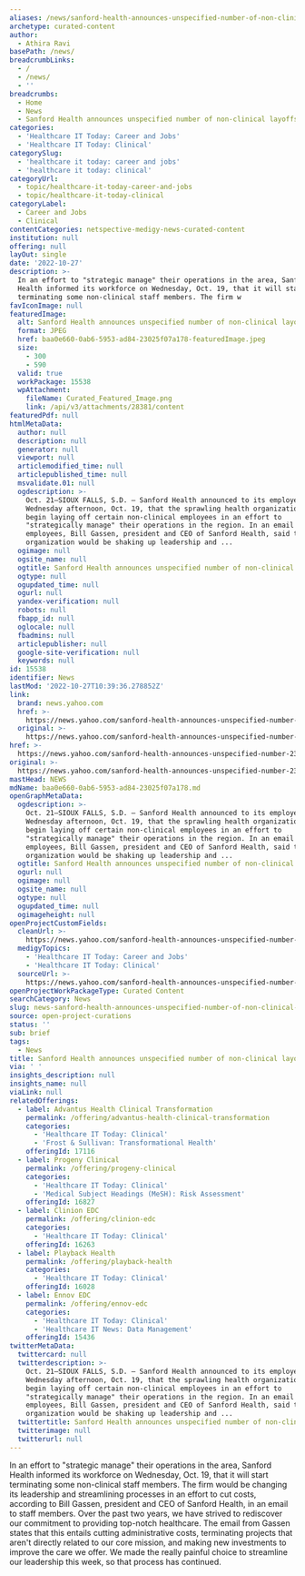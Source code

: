 ```yaml
---
aliases: /news/sanford-health-announces-unspecified-number-of-non-clinical-layoffs
archetype: curated-content
author:
  - Athira Ravi
basePath: /news/
breadcrumbLinks:
  - /
  - /news/
  - ''
breadcrumbs:
  - Home
  - News
  - Sanford Health announces unspecified number of non-clinical layoffs
categories:
  - 'Healthcare IT Today: Career and Jobs'
  - 'Healthcare IT Today: Clinical'
categorySlug:
  - 'healthcare it today: career and jobs'
  - 'healthcare it today: clinical'
categoryUrl:
  - topic/healthcare-it-today-career-and-jobs
  - topic/healthcare-it-today-clinical
categoryLabel:
  - Career and Jobs
  - Clinical
contentCategories: netspective-medigy-news-curated-content
institution: null
offering: null
layOut: single
date: '2022-10-27'
description: >-
  In an effort to "strategic manage" their operations in the area, Sanford
  Health informed its workforce on Wednesday, Oct. 19, that it will start
  terminating some non-clinical staff members. The firm w
favIconImage: null
featuredImage:
  alt: Sanford Health announces unspecified number of non-clinical layoffs
  format: JPEG
  href: baa0e660-0ab6-5953-ad84-23025f07a178-featuredImage.jpeg
  size:
    - 300
    - 590
  valid: true
  workPackage: 15538
  wpAttachment:
    fileName: Curated_Featured_Image.png
    link: /api/v3/attachments/28381/content
featuredPdf: null
htmlMetaData:
  author: null
  description: null
  generator: null
  viewport: null
  articlemodified_time: null
  articlepublished_time: null
  msvalidate.01: null
  ogdescription: >-
    Oct. 21—SIOUX FALLS, S.D. — Sanford Health announced to its employees
    Wednesday afternoon, Oct. 19, that the sprawling health organization would
    begin laying off certain non-clinical employees in an effort to
    "strategically manage" their operations in the region. In an email to
    employees, Bill Gassen, president and CEO of Sanford Health, said the
    organization would be shaking up leadership and ...
  ogimage: null
  ogsite_name: null
  ogtitle: Sanford Health announces unspecified number of non-clinical layoffs
  ogtype: null
  ogupdated_time: null
  ogurl: null
  yandex-verification: null
  robots: null
  fbapp_id: null
  oglocale: null
  fbadmins: null
  articlepublisher: null
  google-site-verification: null
  keywords: null
id: 15538
identifier: News
lastMod: '2022-10-27T10:39:36.278852Z'
link:
  brand: news.yahoo.com
  href: >-
    https://news.yahoo.com/sanford-health-announces-unspecified-number-235100316.html
  original: >-
    https://news.yahoo.com/sanford-health-announces-unspecified-number-235100316.html
href: >-
  https://news.yahoo.com/sanford-health-announces-unspecified-number-235100316.html
original: >-
  https://news.yahoo.com/sanford-health-announces-unspecified-number-235100316.html
mastHead: NEWS
mdName: baa0e660-0ab6-5953-ad84-23025f07a178.md
openGraphMetaData:
  ogdescription: >-
    Oct. 21—SIOUX FALLS, S.D. — Sanford Health announced to its employees
    Wednesday afternoon, Oct. 19, that the sprawling health organization would
    begin laying off certain non-clinical employees in an effort to
    "strategically manage" their operations in the region. In an email to
    employees, Bill Gassen, president and CEO of Sanford Health, said the
    organization would be shaking up leadership and ...
  ogtitle: Sanford Health announces unspecified number of non-clinical layoffs
  ogurl: null
  ogimage: null
  ogsite_name: null
  ogtype: null
  ogupdated_time: null
  ogimageheight: null
openProjectCustomFields:
  cleanUrl: >-
    https://news.yahoo.com/sanford-health-announces-unspecified-number-235100316.html
  medigyTopics:
    - 'Healthcare IT Today: Career and Jobs'
    - 'Healthcare IT Today: Clinical'
  sourceUrl: >-
    https://news.yahoo.com/sanford-health-announces-unspecified-number-235100316.html
openProjectWorkPackageType: Curated Content
searchCategory: News
slug: news-sanford-health-announces-unspecified-number-of-non-clinical-layoffs
source: open-project-curations
status: ''
sub: brief
tags:
  - News
title: Sanford Health announces unspecified number of non-clinical layoffs
via: ' '
insights_description: null
insights_name: null
viaLink: null
relatedOfferings:
  - label: Advantus Health Clinical Transformation
    permalink: /offering/advantus-health-clinical-transformation
    categories:
      - 'Healthcare IT Today: Clinical'
      - 'Frost & Sullivan: Transformational Health'
    offeringId: 17116
  - label: Progeny Clinical
    permalink: /offering/progeny-clinical
    categories:
      - 'Healthcare IT Today: Clinical'
      - 'Medical Subject Headings (MeSH): Risk Assessment'
    offeringId: 16827
  - label: Clinion EDC
    permalink: /offering/clinion-edc
    categories:
      - 'Healthcare IT Today: Clinical'
    offeringId: 16263
  - label: Playback Health
    permalink: /offering/playback-health
    categories:
      - 'Healthcare IT Today: Clinical'
    offeringId: 16028
  - label: Ennov EDC
    permalink: /offering/ennov-edc
    categories:
      - 'Healthcare IT Today: Clinical'
      - 'Healthcare IT News: Data Management'
    offeringId: 15436
twitterMetaData:
  twittercard: null
  twitterdescription: >-
    Oct. 21—SIOUX FALLS, S.D. — Sanford Health announced to its employees
    Wednesday afternoon, Oct. 19, that the sprawling health organization would
    begin laying off certain non-clinical employees in an effort to
    "strategically manage" their operations in the region. In an email to
    employees, Bill Gassen, president and CEO of Sanford Health, said the
    organization would be shaking up leadership and ...
  twittertitle: Sanford Health announces unspecified number of non-clinical layoffs
  twitterimage: null
  twitterurl: null
---
```

<p>In an effort to "strategic manage" their operations in the area, Sanford Health informed its workforce on Wednesday, Oct. 19, that it will start terminating some non-clinical staff members. The firm would be changing its leadership and streamlining processes in an effort to cut costs, according to Bill Gassen, president and CEO of Sanford Health, in an email to staff members. Over the past two years, we have strived to rediscover our commitment to providing top-notch healthcare. The email from Gassen states that this entails cutting administrative costs, terminating projects that aren't directly related to our core mission, and making new investments to improve the care we offer. We made the really painful choice to streamline our leadership this week, so that process has continued.</p>